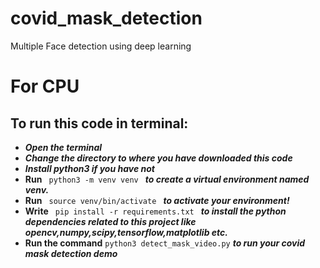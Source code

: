 # covid_mask_detection
Multiple Face detection using deep learning

# For CPU

## To run this code in terminal:
* ***Open the terminal***
* ***Change the directory to where you have downloaded this code***
* ***Install python3 if you have not***
* **Run**  `  python3 -m venv venv  ` ***to create a virtual environment named venv.***
* **Run**   `  source venv/bin/activate  ` 
***to activate your environment!***
* **Write**   `  pip install -r requirements.txt  ` 
***to install the python dependencies related to this project like opencv,numpy,scipy,tensorflow,matplotlib etc.***
* **Run the command** `python3 detect_mask_video.py` ***to run your covid mask detection demo***

